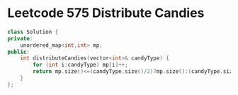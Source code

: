 # Leetcode 575 Distribute Candies


```cpp
class Solution {
private:
    unordered_map<int,int> mp;
public:
    int distributeCandies(vector<int>& candyType) {
        for (int i:candyType) mp[i]++;
        return mp.size()<=(candyType.size()/2)?mp.size():(candyType.size()/2);
    }
};
```
